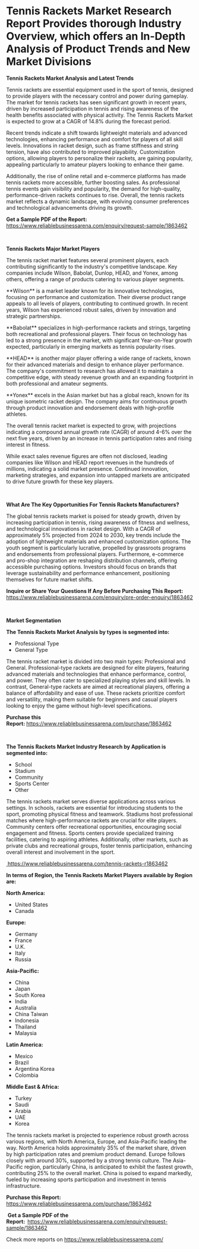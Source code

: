 <p><h1>Tennis Rackets Market Research Report Provides thorough Industry Overview, which offers an In-Depth Analysis of Product Trends and New Market Divisions</h1></p><p><strong>Tennis Rackets Market Analysis and Latest Trends</strong></p>
<p><p>Tennis rackets are essential equipment used in the sport of tennis, designed to provide players with the necessary control and power during gameplay. The market for tennis rackets has seen significant growth in recent years, driven by increased participation in tennis and rising awareness of the health benefits associated with physical activity. The Tennis Rackets Market is expected to grow at a CAGR of 14.8% during the forecast period.</p><p>Recent trends indicate a shift towards lightweight materials and advanced technologies, enhancing performance and comfort for players of all skill levels. Innovations in racket design, such as frame stiffness and string tension, have also contributed to improved playability. Customization options, allowing players to personalize their rackets, are gaining popularity, appealing particularly to amateur players looking to enhance their game.</p><p>Additionally, the rise of online retail and e-commerce platforms has made tennis rackets more accessible, further boosting sales. As professional tennis events gain visibility and popularity, the demand for high-quality, performance-driven rackets continues to rise. Overall, the tennis rackets market reflects a dynamic landscape, with evolving consumer preferences and technological advancements driving its growth.</p></p>
<p><strong>Get a Sample PDF of the Report:&nbsp;</strong> <a href="https://www.reliablebusinessarena.com/enquiry/request-sample/1863462?utm_campaign=3173&utm_medium=2&utm_source=Github&utm_content=ia&utm_term=04042025&utm_id=tennis-rackets">https://www.reliablebusinessarena.com/enquiry/request-sample/1863462</a></p>
<p>&nbsp;</p>
<p><strong>Tennis Rackets Major Market Players</strong></p>
<p><p>The tennis racket market features several prominent players, each contributing significantly to the industry's competitive landscape. Key companies include Wilson, Babolat, Dunlop, HEAD, and Yonex, among others, offering a range of products catering to various player segments.</p><p>**Wilson** is a market leader known for its innovative technologies, focusing on performance and customization. Their diverse product range appeals to all levels of players, contributing to continued growth. In recent years, Wilson has experienced robust sales, driven by innovation and strategic partnerships.</p><p>**Babolat** specializes in high-performance rackets and strings, targeting both recreational and professional players. Their focus on technology has led to a strong presence in the market, with significant Year-on-Year growth expected, particularly in emerging markets as tennis popularity rises.</p><p>**HEAD** is another major player offering a wide range of rackets, known for their advanced materials and design to enhance player performance. The company's commitment to research has allowed it to maintain a competitive edge, with steady revenue growth and an expanding footprint in both professional and amateur segments.</p><p>**Yonex** excels in the Asian market but has a global reach, known for its unique isometric racket design. The company aims for continuous growth through product innovation and endorsement deals with high-profile athletes.</p><p>The overall tennis racket market is expected to grow, with projections indicating a compound annual growth rate (CAGR) of around 4-6% over the next five years, driven by an increase in tennis participation rates and rising interest in fitness.</p><p>While exact sales revenue figures are often not disclosed, leading companies like Wilson and HEAD report revenues in the hundreds of millions, indicating a solid market presence. Continued innovation, marketing strategies, and expansion into untapped markets are anticipated to drive future growth for these key players.</p></p>
<p>&nbsp;</p>
<p><strong>What Are The Key Opportunities For Tennis Rackets Manufacturers?</strong></p>
<p><p>The global tennis rackets market is poised for steady growth, driven by increasing participation in tennis, rising awareness of fitness and wellness, and technological innovations in racket design. With a CAGR of approximately 5% projected from 2024 to 2030, key trends include the adoption of lightweight materials and enhanced customization options. The youth segment is particularly lucrative, propelled by grassroots programs and endorsements from professional players. Furthermore, e-commerce and pro-shop integration are reshaping distribution channels, offering accessible purchasing options. Investors should focus on brands that leverage sustainability and performance enhancement, positioning themselves for future market shifts.</p></p>
<p><strong>Inquire or Share Your Questions If Any Before Purchasing This Report:</strong> <a href="https://www.reliablebusinessarena.com/enquiry/pre-order-enquiry/1863462?utm_campaign=3173&utm_medium=2&utm_source=Github&utm_content=ia&utm_term=04042025&utm_id=tennis-rackets">https://www.reliablebusinessarena.com/enquiry/pre-order-enquiry/1863462</a></p>
<p>&nbsp;</p>
<p><strong>Market Segmentation</strong></p>
<p><strong>The Tennis Rackets Market Analysis by types is segmented into:</strong></p>
<p><ul><li>Professional Type</li><li>General Type</li></ul></p>
<p><p>The tennis racket market is divided into two main types: Professional and General. Professional-type rackets are designed for elite players, featuring advanced materials and technologies that enhance performance, control, and power. They often cater to specialized playing styles and skill levels. In contrast, General-type rackets are aimed at recreational players, offering a balance of affordability and ease of use. These rackets prioritize comfort and versatility, making them suitable for beginners and casual players looking to enjoy the game without high-level specifications.</p></p>
<p><strong>Purchase this Report:&nbsp;</strong><a href="https://www.reliablebusinessarena.com/purchase/1863462?utm_campaign=3173&utm_medium=2&utm_source=Github&utm_content=ia&utm_term=04042025&utm_id=tennis-rackets">https://www.reliablebusinessarena.com/purchase/1863462</a></p>
<p>&nbsp;</p>
<p><strong>The Tennis Rackets Market Industry Research by Application is segmented into:</strong></p>
<p><ul><li>School</li><li>Stadium</li><li>Community</li><li>Sports Center</li><li>Other</li></ul></p>
<p><p>The tennis rackets market serves diverse applications across various settings. In schools, rackets are essential for introducing students to the sport, promoting physical fitness and teamwork. Stadiums host professional matches where high-performance rackets are crucial for elite players. Community centers offer recreational opportunities, encouraging social engagement and fitness. Sports centers provide specialized training facilities, catering to aspiring athletes. Additionally, other markets, such as private clubs and recreational groups, foster tennis participation, enhancing overall interest and involvement in the sport.</p></p>
<p><a href="https://www.reliablebusinessarena.com/tennis-rackets-r1863462?utm_campaign=3173&utm_medium=2&utm_source=Github&utm_content=ia&utm_term=04042025&utm_id=tennis-rackets">&nbsp;https://www.reliablebusinessarena.com/tennis-rackets-r1863462</a></p>
<p><strong>In terms of Region, the Tennis Rackets Market Players available by Region are:</strong></p>
<p>
    <p> <strong> North America: </strong>
        <ul>
            <li>United States</li>
            <li>Canada</li>
        </ul>
        </p> 
    <p> <strong> Europe: </strong>
        <ul>
            <li>Germany</li>
            <li>France</li>
            <li>U.K.</li>
            <li>Italy</li>
            <li>Russia</li>
        </ul>
        </p> 
    <p> <strong> Asia-Pacific: </strong>
        <ul>
            <li>China</li>
            <li>Japan</li>
            <li>South Korea</li>
            <li>India</li>
            <li>Australia</li>
            <li>China Taiwan</li>
            <li>Indonesia</li>
            <li>Thailand</li>
            <li>Malaysia</li>
        </ul>
        </p> 
    <p> <strong> Latin America: </strong>
        <ul>
            <li>Mexico</li>
            <li>Brazil</li>
            <li>Argentina Korea</li>
            <li>Colombia</li>
        </ul>
        </p> 
    <p> <strong> Middle East & Africa: </strong>
        <ul>
            <li>Turkey</li>
            <li>Saudi</li>
            <li>Arabia</li>
            <li>UAE</li>
            <li>Korea</li>
        </ul>
    </p>
    </p>
<p><p>The tennis rackets market is projected to experience robust growth across various regions, with North America, Europe, and Asia-Pacific leading the way. North America holds approximately 35% of the market share, driven by high participation rates and premium product demand. Europe follows closely with around 30%, supported by a strong tennis culture. The Asia-Pacific region, particularly China, is anticipated to exhibit the fastest growth, contributing 25% to the overall market. China is poised to expand markedly, fueled by increasing sports participation and investment in tennis infrastructure.</p></p>
<p><strong>Purchase this Report: </strong><a href="https://www.reliablebusinessarena.com/purchase/1863462?utm_campaign=3173&utm_medium=2&utm_source=Github&utm_content=ia&utm_term=04042025&utm_id=tennis-rackets">https://www.reliablebusinessarena.com/purchase/1863462</a></p>
<p>&nbsp;<strong>Get a Sample PDF of the Report:&nbsp;&nbsp;</strong><a href="https://www.reliablebusinessarena.com/enquiry/request-sample/1863462?utm_campaign=3173&utm_medium=2&utm_source=Github&utm_content=ia&utm_term=04042025&utm_id=tennis-rackets">https://www.reliablebusinessarena.com/enquiry/request-sample/1863462</a></p>
<p><strong></strong></p>
<p>Check more reports on <a href="https://www.reliablebusinessarena.com/?utm_campaign=3173&utm_medium=2&utm_source=Github&utm_content=ia&utm_term=04042025&utm_id=tennis-rackets">https://www.reliablebusinessarena.com/</a></p>